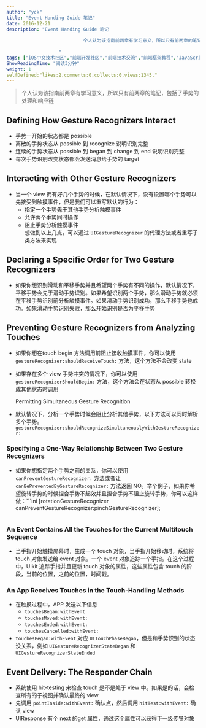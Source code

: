 ```yaml
---
author: "yck"
title: "Event Handing Guide 笔记"
date: 2016-12-21
description: "Event Handing Guide 笔记
                        
                            个人认为该指南前两章有学习意义，所以只有前两章的笔记，包括了手势的处理和响应链
                        
                   "
tags: ["iOS中文技术社区","前端开发社区","前端技术交流","前端框架教程","JavaScript 学习资源","CSS 技巧与最佳实践","HTML5 最新动态","前端工程师职业发展","开源前端项目","前端技术趋势"]
ShowReadingTime: "阅读3分钟"
weight: 1
selfDefined:"likes:2,comments:0,collects:0,views:1345,"
---
```

> 个人认为该指南前两章有学习意义，所以只有前两章的笔记，包括了手势的处理和响应链

Defining How Gesture Recognizers Interact
-----------------------------------------

*   手势一开始的状态都是 possible
*   离散的手势状态从 possible 到 recognize 说明识别完整
*   连续的手势状态从 possible 到 began 到 change 到 end 说明识别完整
*   每次手势识别改变状态都会发送消息给手势的 target

Interacting with Other Gesture Recognizers
------------------------------------------

*   当一个 view 拥有好几个手势的时候，在默认情况下，没有设置哪个手势可以先接受到触摸事件，但是我们可以重写默认的行为：
    *   指定一个手势先于其他手势分析触摸事件
    *   允许两个手势同时操作
    *   阻止手势分析触摸事件  
        想做到以上几点，可以通过 `UIGestureRecognizer` 的代理方法或者重写子类方法来实现

Declaring a Specific Order for Two Gesture Recognizers
------------------------------------------------------

*   如果你想识别滑动和平移手势并且希望两个手势有不同的操作，默认情况下，平移手势会先于滑动手势识别。如果希望识别两个手势，那么滑动手势就必须在平移手势识别前分析触摸事件。如果滑动手势识别成功，那么平移手势也成功。如果滑动手势识别失败，那么开始识别是否为平移手势

Preventing Gesture Recognizers from Analyzing Touches
-----------------------------------------------------

*   如果你想在touch begin 方法调用前阻止接收触摸事件，你可以使用 `gestureRecognizer:shouldReceiveTouch:` 方法，这个方法不会改变 state
*   如果存在多个 view 手势冲突的情况下，你可以使用 `gestureRecognizerShouldBegin:` 方法，这个方法会在状态从 possible 转换成其他状态时调用
    
    Permitting Simultaneous Gesture Recognition
    
*   默认情况下，分析一个手势时候会阻止分析其他手势，以下方法可以同时解析多个手势。`gestureRecognizer:shouldRecognizeSimultaneouslyWithGestureRecognizer:`

### Specifying a One-Way Relationship Between Two Gesture Recognizers

*   如果你想指定两个手势之前的关系，你可以使用 `canPreventGestureRecognizer:` 方法或者让`canBePreventedByGestureRecognizer:` 方法返回 NO。举个例子，如果你希望旋转手势的时候捏合手势不起效并且捏合手势不阻止旋转手势，你可以这样做：```ini
    [rotationGestureRecognizer canPreventGestureRecognizer:pinchGestureRecognizer];
    ```然后重写旋转手势的子类方法并且返回 NO

### An Event Contains All the Touches for the Current Multitouch Sequence

*   当手指开始触摸屏幕时，生成一个 touch 对象，当手指开始移动时，系统将 touch 对象发送给 event 对象。一个 event 对象追踪一个手指。在这个过程中，UIkit 追踪手指并且更新 touch 对象的属性，这些属性包含 touch 的阶段，当前的位置，之前的位置，时间戳。

### An App Receives Touches in the Touch-Handling Methods

*   在触摸过程中，APP 发送以下信息
    *   `touchesBegan:withEvent`
    *   `touchesMoved:withEvent:`
    *   `touchesEnded:withEvent:`
    *   `touchesCancelled:withEvent:`
*   `touchesBegan:withEvent` 对应 `UITouchPhaseBegan`，但是和手势识别的状态没关系，例如 `UIGestureRecognizerStateBegan` 和 `UIGestureRecognizerStateEnded`

Event Delivery: The Responder Chain
-----------------------------------

*   系统使用 hit-testing 来检查 touch 是不是处于 view 中。如果是的话，会检查所有的子视图并确认最终的 view
*   先调用 `pointInside:withEvent:` 确认点，然后调用 `hitTest:withEvent:` 确认 view
*   UIResponse 有个 next 的get 属性，通过这个属性可以获得下一级传导对象